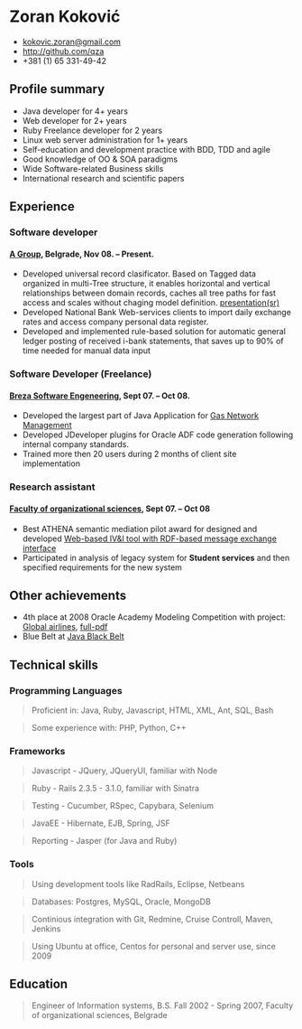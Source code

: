 # Zoran Koković

 * <kokovic.zoran@gmail.com>
 * <http://github.com/qza>
 * +381 (1) 65 331-49-42


## Profile summary

 * Java developer for 4+ years
 * Web developer for 2+ years 
 * Ruby Freelance developer for 2 years
 * Linux web server administration for 1+ years
 * Self-education and development practice with BDD, TDD and agile
 * Good knowledge of OO & SOA paradigms
 * Wide Software-related Business skills
 * International research and scientific papers
 

## Experience

### Software developer

#### [A Group][agr], Belgrade, Nov 08. – Present.

 * Developed universal record clasificator. Based on Tagged data organized in multi-Tree structure, it enables horizontal and vertical relationships between domain records, caches all tree paths for fast access and scales without chaging model definition. [presentation(sr)][aklas]
 * Developed National Bank Web-services clients to import daily exchange rates and access company personal data register.
 * Developed and implemented rule-based solution for automatic general ledger posting of received i-bank statements, that saves up to 90% of time needed for manual data input
  
### Software Developer (Freelance)

#### [Breza Software Engeneering][bse], Sept 07. – Oct 08.

 * Developed the largest part of Java Application for  [Gas Network Management][gas]
 * Developed JDeveloper plugins for Oracle ADF code generation following internal company standards.
 * Trained more then 20 users during 2 months of client site implementation

### Research assistant

#### [Faculty of organizational sciences][fon], Sept 07. – Oct 08

 * Best ATHENA semantic mediation pilot award for designed and developed [Web-based IV&I tool with RDF-based message exchange interface][apo]
 * Participated in analysis of legacy system for **Student services** and then specified requirements for the new system

## Other achievements

 * 4th place at 2008 Oracle Academy Modeling Competition with project: [Global airlines][air], [full-pdf][air_pdf]
 * Blue Belt at [Java Black Belt][jbb]

[apo]:http://sourceforge.net/projects/apolon/
[gas]:http://www.brezasoftware.com/brosure/BrezaGAS.pdf
[bse]:http://www.brezasoftware.com/
[agr]:http://www.agroupm.com/
[fon]:http://www.fon.bg.ac.rs/
[jbb]:http://www.blackbeltfactory.com/UserView.wwa?userId=1135162
[air]:http://www.prnewswire.com/news-releases/oracle-announces-the-winners-of-the-2008-oracle-academy-global-data-modeling-competition-57408242.html

[aklas]: http://qza.github.com/Resume/AsoftKlas.pdf
[air_pdf]: http://qza.github.com/Resume/OracleAcademyFinal.pdf


## Technical skills

### Programming Languages

 > Proficient in: Java, Ruby, Javascript, HTML, XML, Ant, SQL, Bash 

 > Some experience with: PHP, Python, C++

### Frameworks

 > Javascript - JQuery, JQueryUI, familiar with Node
 
 > Ruby - Rails 2.3.5 - 3.1.0, familiar with Sinatra

 > Testing - Cucumber, RSpec, Capybara, Selenium 
 
 > JavaEE - Hibernate, EJB, Spring, JSF
 
 > Reporting - Jasper (for Java and Ruby)
  
### Tools

 > Using development tools like RadRails, Eclipse, Netbeans 
 
 > Databases: Postgres, MySQL, Oracle, MongoDB
 
 > Continious integration with Git, Redmine, Cruise Controll, Maven, Jenkins
 
 > Using Ubuntu at office, Centos for personal and server use, since 2009


## Education

 > Engineer of Information systems, B.S. Fall 2002 - Spring 2007, Faculty of organizational sciences, Belgrade